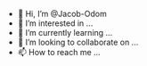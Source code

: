 - 👋 Hi, I’m @Jacob-Odom
- 👀 I’m interested in ...
- 🌱 I’m currently learning ...
- 💞️ I’m looking to collaborate on ...
- 📫 How to reach me ...

<!---
Jacob-Odom/Jacob-Odom is a ✨ special ✨ repository because its `README.md` (this file) appears on your GitHub profile.
You can click the Preview link to take a look at your changes.
--->
